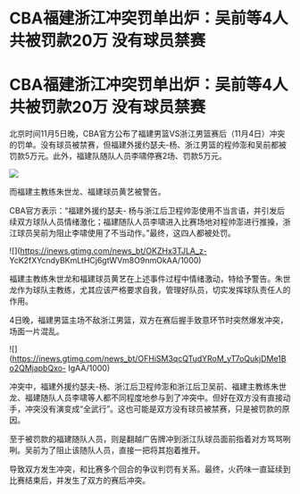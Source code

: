 # CBA福建浙江冲突罚单出炉：吴前等4人共被罚款20万 没有球员禁赛

# CBA福建浙江冲突罚单出炉：吴前等4人共被罚款20万 没有球员禁赛

北京时间11月5日晚，CBA官方公布了福建男篮VS浙江男篮赛后（11月4日）冲突的罚单。没有球员被禁赛，但福建外援约瑟夫-杨、浙江男篮的程帅澎和吴前都被罚款5万元。此外，福建队随队人员李啸停赛2场、罚款5万元。

![](https://inews.gtimg.com/news_bt/OM_KgrWInb6UvdKLhzxdvhRRk08a28j1JP3UgCqADU1AUAA/1000)

而福建主教练朱世龙、福建球员黄艺被警告。

CBA官方表示：“福建外援约瑟夫-
杨与浙江后卫程帅澎使用不当言语，并引发后续双方球队人员情绪激化；福建随队人员李啸进入比赛场地对程帅澎进行推搡，浙江球员吴前为阻止李啸使用了不当动作。”最终，这四人都被处罚。

![](https://inews.gtimg.com/news_bt/OKZHx3TJLA_z-
YcK2fXYcndyBKmLtHCj6gtWVm8O9nmOkAA/1000)

福建主教练朱世龙和福建球员黄艺在上述事件过程中情绪激动，特给予警告。朱世龙作为球队主教练，尤其应该严格要求自我，管理好队员，切实发挥球队责任人的作用。

4日晚，福建男篮主场不敌浙江男篮，双方在赛后握手致意环节时突然爆发冲突，场面一片混乱。

![](https://inews.gtimg.com/news_bt/OFHiSM3qcQTudYRoM_yT7oQukjDMe1Bo2QMjapbQxo-
IgAA/1000)

冲突中，福建外援约瑟夫-杨、浙江后卫程帅澎和浙江后卫吴前、福建主教练朱世龙、福建随队人员李啸等人都不同程度地参与到了冲突中。但好在双方没有直接动手，冲突没有演变成“全武行”。这也可能是双方没有球员被禁赛，只是被罚款的原因。

至于被罚款的福建随队人员，则是翻越广告牌冲到浙江队球员面前指着对方骂骂咧咧。吴前为了阻止该随队人员，直接一把将其抱着推开。

导致双方发生冲突，和比赛多个回合的争议判罚有关系。最终，火药味一直延续到比赛结束后，并发生了双方的赛后冲突。


